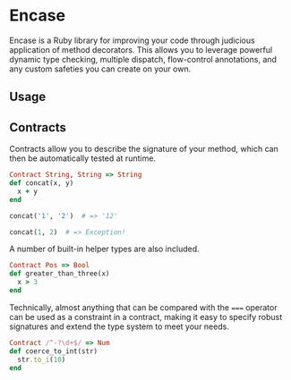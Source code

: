 Encase
======

Encase is a Ruby library for improving your code through judicious application of method decorators.  This allows you to leverage powerful dynamic type checking, multiple dispatch, flow-control annotations, and any custom safeties you can create on your own.

Usage
-----

## Contracts

Contracts allow you to describe the signature of your method, which can then be automatically tested at runtime.

``` ruby
Contract String, String => String
def concat(x, y)
  x + y
end

concat('1', '2')  # => '12'

concat(1, 2)  # => Exception!
```

A number of built-in helper types are also included.

``` ruby
Contract Pos => Bool
def greater_than_three(x)
  x > 3
end
```

Technically, almost anything that can be compared with the `===` operator can be used as a constraint in a contract, making it easy to specify robust signatures and extend the type system to meet your needs.

``` ruby
Contract /^-?\d+$/ => Num
def coerce_to_int(str)
  str.to_i(10)
end
```
